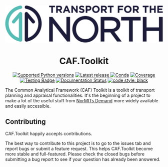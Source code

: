 
![Transport for the North Logo](https://github.com/Transport-for-the-North/caf.toolkit/blob/main/docs/TFN_Landscape_Colour_CMYK.png)

<h1 align="center">CAF.Toolkit</h1>

<p align="center">
<a href="https://pypi.org/project/caf.toolkit/"><img alt="Supported Python versions" src="https://img.shields.io/pypi/pyversions/caf.toolkit.svg?style=flat-square"></a>
<a href="https://pypi.org/project/caf.toolkit/"><img alt="Latest release" src="https://img.shields.io/github/release/transport-for-the-north/caf.toolkit.svg?style=flat-square&maxAge=86400"></a>
<a href="https://anaconda.org/conda-forge/caf.toolkit"><img alt="Conda" src="https://img.shields.io/conda/v/conda-forge/caf.toolkit?style=flat-square&logo=condaforge"></a>
<a href="https://app.codecov.io/gh/Transport-for-the-North/caf.toolkit"><img alt="Coverage" src="https://img.shields.io/codecov/c/github/transport-for-the-north/caf.toolkit.svg?branch=master&style=flat-square&logo=CodeCov"></a>
<a href="https://github.com/Transport-for-the-North/caf.toolkit/actions?query=event%3Apush"><img alt="Testing Badge" src="https://img.shields.io/github/actions/workflow/status/transport-for-the-north/caf.toolkit/tests.yml?style=flat-square&logo=GitHub&label=Tests"></a>
<a href='https://caftoolkit.readthedocs.io/en/stable/?badge=stable'><img alt='Documentation Status' src="https://img.shields.io/readthedocs/caftoolkit?style=flat-square&logo=readthedocs"></a>
<a href="https://github.com/psf/black"><img alt="code style: black" src="https://img.shields.io/badge/code%20format-black-000000.svg?style=flat-square"></a>
</p>



The Common Analytical Framework (CAF) Toolkit is a toolkit of transport
planning and appraisal functionalities. It's the beginning of a project to make
a lot of the useful stuff from
[NorMITs Demand](https://github.com/Transport-for-the-North/NorMITs-Demand)
more widely available and easily accessible.


## Contributing
CAF.Toolkit happily accepts contributions.

The best way to contribute to this project is to go to the issues tab and report bugs or submit a feature request. This helps CAF.Toolkit become more stable and full-featured. Please check the closed bugs before submitting a bug report to see if your question has already been answered.
